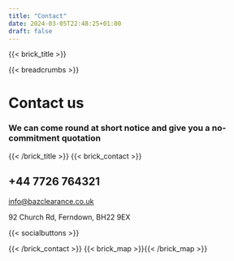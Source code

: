 ```yaml
---
title: "Contact"
date: 2024-03-05T22:48:25+01:00
draft: false
---
```


{{< brick_title >}}

{{< breadcrumbs >}}

# Contact us

### We can come round at short notice and give you a no-commitment quotation

{{< /brick_title >}}
{{< brick_contact >}}

## +44 7726 764321

info@bazclearance.co.uk 

92 Church Rd,
Ferndown, 
BH22 9EX


{{< socialbuttons >}}

{{< /brick_contact >}}
{{< brick_map >}}{{< /brick_map >}}
